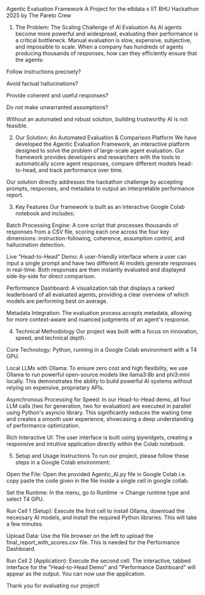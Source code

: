 Agentic Evaluation Framework
A Project for the e6data x IIT BHU Hackathon 2025 by The Pareto Crew
1. The Problem: The Scaling Challenge of AI Evaluation
As AI agents become more powerful and widespread, evaluating their performance is a critical bottleneck. Manual evaluation is slow, expensive, subjective, and impossible to scale. When a company has hundreds of agents producing thousands of responses, how can they efficiently ensure that the agents:

Follow instructions precisely?

Avoid factual hallucinations?

Provide coherent and useful responses?

Do not make unwarranted assumptions?

Without an automated and robust solution, building trustworthy AI is not feasible.

2. Our Solution: An Automated Evaluation & Comparison Platform
We have developed the Agentic Evaluation Framework, an interactive platform designed to solve the problem of large-scale agent evaluation. Our framework provides developers and researchers with the tools to automatically score agent responses, compare different models head-to-head, and track performance over time.

Our solution directly addresses the hackathon challenge by accepting prompts, responses, and metadata to output an interpretable performance report.

3. Key Features
Our framework is built as an interactive Google Colab notebook and includes:

Batch Processing Engine: A core script that processes thousands of responses from a CSV file, scoring each one across the four key dimensions: instruction-following, coherence, assumption control, and hallucination detection.

Live "Head-to-Head" Demo: A user-friendly interface where a user can input a single prompt and have two different AI models generate responses in real-time. Both responses are then instantly evaluated and displayed side-by-side for direct comparison.

Performance Dashboard: A visualization tab that displays a ranked leaderboard of all evaluated agents, providing a clear overview of which models are performing best on average.

Metadata Integration: The evaluation process accepts metadata, allowing for more context-aware and nuanced judgments of an agent's response.

4. Technical Methodology
Our project was built with a focus on innovation, speed, and technical depth.

Core Technology: Python, running in a Google Colab environment with a T4 GPU.

Local LLMs with Ollama: To ensure zero cost and high flexibility, we use Ollama to run powerful open-source models like llama3:8b and phi3:mini locally. This demonstrates the ability to build powerful AI systems without relying on expensive, proprietary APIs.

Asynchronous Processing for Speed: In our Head-to-Head demo, all four LLM calls (two for generation, two for evaluation) are executed in parallel using Python's asyncio library. This significantly reduces the waiting time and creates a smooth user experience, showcasing a deep understanding of performance optimization.

Rich Interactive UI: The user interface is built using ipywidgets, creating a responsive and intuitive application directly within the Colab notebook.

5. Setup and Usage Instructions
To run our project, please follow these steps in a Google Colab environment:

Open the File: Open the provided Agentic_AI.py file in Google Colab i.e. copy paste the code given in the file inside a single cell in google collab.

Set the Runtime: In the menu, go to Runtime -> Change runtime type and select T4 GPU.

Run Cell 1 (Setup): Execute the first cell to install Ollama, download the necessary AI models, and install the required Python libraries. This will take a few minutes.

Upload Data: Use the file browser on the left to upload the final_report_with_scores.csv file. This is needed for the Performance Dashboard.

Run Cell 2 (Application): Execute the second cell. The interactive, tabbed interface for the "Head-to-Head Demo" and "Performance Dashboard" will appear as the output. You can now use the application.

Thank you for evaluating our project!